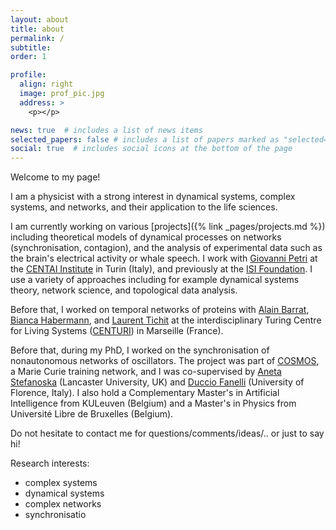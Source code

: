 ```yaml
---
layout: about
title: about
permalink: /
subtitle: 
order: 1

profile:
  align: right
  image: prof_pic.jpg
  address: >
    <p></p>

news: true  # includes a list of news items
selected_papers: false # includes a list of papers marked as "selected={true}"
social: true  # includes social icons at the bottom of the page
---
```


Welcome to my page!   

I am a physicist with a strong interest in dynamical systems, complex systems, and networks, and their application to the life sciences.   

I am currently working on various [projects]({% link _pages/projects.md %}) including theoretical models of dynamical processes on networks (synchronisation, contagion), and the analysis of experimental data such as the brain's electrical activity or whale speech. I work with [Giovanni Petri](https://lordgrilo.github.io/) at the [CENTAI Institute](https://centai.eu/) in Turin (Italy), and previously at the [ISI Foundation](isi.it). I use a variety of approaches including for example dynamical systems theory, network science, and topological data analysis.


Before that, I worked on temporal networks of proteins with [Alain Barrat](http://www.cpt.univ-mrs.fr/~barrat/), [Bianca Habermann](http://www.ibdm.univ-mrs.fr/equipe/computational-biology/), and [Laurent Tichit](http://iml.univ-mrs.fr/~tichit/) at the interdisciplinary Turing Centre for Living Systems ([CENTURI](http://centuri-livingsystems.org/)) in Marseille (France).   

Before that, during my PhD, I worked on the synchronisation of nonautonomous networks of oscillators. The project was part of [COSMOS](https://www.uni-potsdam.de/cosmos-itn/), a Marie Curie training network, and I was co-supervised by [Aneta Stefanoska](https://www.lancaster.ac.uk/physics/about-us/people/aneta-stefanovska) (Lancaster University, UK) and [Duccio Fanelli](https://sites.google.com/site/ducciofanelli1/home) (University of Florence, Italy). I also hold a Complementary Master's in Artificial Intelligence from KULeuven (Belgium) and a Master's in Physics from Université Libre de Bruxelles (Belgium). 

Do not hesitate to contact me for questions/comments/ideas/.. or just to say hi!

Research interests:
- complex systems 
- dynamical systems
- complex networks 
- synchronisatio